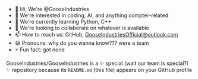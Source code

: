 - 👋 Hi, We're @GooseIndustries
- 👀 We're interested in coding, AI, and anything compter-related
- 🌱 We're currently learning Python, C++
- 💞️ We're looking to collaborate on whatever is available
- 📫 How to reach us: GitHub, GooseIndustriesOfficial@outlook.com
- 😄 Pronouns: why do you wanna know??? were a team
- ⚡ Fun fact: got none

GooseIndustries/GooseIndustries is a ✨ special (wait our team is special?) ✨ repository because its `README.md` (this file) appears on your GitHub profile

